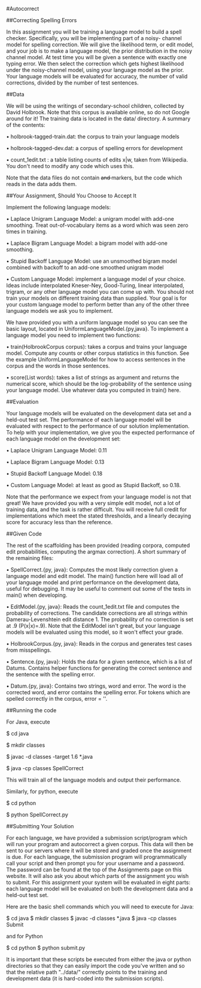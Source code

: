 #Autocorrect

##Correcting Spelling Errors


In this assignment you will be training a language model to build a spell checker. Specifically, you will be implementing part of a noisy- channel model for spelling correction. We will give the likelihood term, or edit model, and your job is to make a language model, the prior distribution in the noisy channel model. At test time you will be given a sentence with exactly one typing error. We then select the correction which gets highest likelihood under the noisy-channel model, using your language model as the prior. Your language models will be evaluated for accuracy, the number of valid corrections, divided by the number of test sentences.

##Data

We will be using the writings of secondary-school children, collected by David Holbrook. Note that this corpus is available online, so do not Google around for it! The training data is located in the data/ directory. A summary of the contents:

• holbrook-tagged-train.dat: the corpus to train your language models

• holbrook-tagged-dev.dat: a corpus of spelling errors for development

• count_1edit.txt : a table listing counts of edits x|w , taken from Wikipedia. You don't need to modify any code which uses this. 

Note that the data files do not contain <s> and </s> markers, but the code which reads in the data adds them.

##Your Assignment, Should You Choose to Accept It

Implement the following language models:

• Laplace Unigram Language Model: a unigram model with add-one smoothing. Treat out-of-vocabulary items as a word which was seen zero times in training.

• Laplace Bigram Language Model: a bigram model with add-one smoothing.

• Stupid Backoff Language Model: use an unsmoothed bigram model combined with backoff to an add-one smoothed unigram model

• Custom Language Model: implement a language model of your choice. Ideas include interpolated Kneser-Ney, Good-Turing, linear interpolated, trigram, or any other language model you can come up with. You should not train your models on different training data than supplied. Your goal is for your custom language model to perform better than any of the other three language models we ask you to implement.

We have provided you with a uniform language model so you can see the basic layout, located in UniformLanguageModel.{py,java}. To implement a language model you need to implement two functions:

• train(HolbrookCorpus corpus): takes a corpus and trains your language model. Compute any counts or other corpus statistics in this function. See the example UniformLanguageModel for how to access sentences in the corpus and the words in those sentences.

• score(List words): takes a list of strings as argument and returns the numerical score, which should be the log-probability of the sentence using your language model. Use whatever data you computed in train() here.

##Evaluation

Your language models will be evaluated on the development data set and a held-out test set. The performance of each language model will be evaluated with respect to the performance of our solution implementation. To help with your implementation, we give you the expected performance of each language model on the development set:

• Laplace Unigram Language Model: 0.11

• Laplace Bigram Language Model: 0.13

• Stupid Backoff Language Model: 0.18

• Custom Language Model: at least as good as Stupid Backoff, so 0.18.


Note that the performance we expect from your language model is not that great! We have provided you with a very simple edit model, not a lot of training data, and the task is rather difficult. You will receive full credit for implementations which meet the stated thresholds, and a linearly decaying score for accuracy less than the reference.

##Given Code

The rest of the scaffolding has been provided (reading corpora, computed edit probabilities, computing the argmax correction). A short summary of the remaining files:

• SpellCorrect.{py, java}: Computes the most likely correction given a language model and edit model. The main() function here will load all of your language model and print performance on the development data, useful for debugging. It may be useful to comment out some of the tests in main() when developing.

• EditModel.{py, java}: Reads the count_1edit.txt file and computes the probability of corrections. The candidate corrections are all strings within Damerau-Levenshtein edit distance 1. The probability of no correction is set at .9 (P(x|x)=.9 ). Note that the EditModel isn't great, but your language models will be evaluated using this model, so it won't effect your grade.

• HolbrookCorpus.{py, java}: Reads in the corpus and generates test cases from misspellings.

• Sentence.{py, java}: Holds the data for a given sentence, which is a list of Datums. Contains helper functions for generating the correct sentence and the sentence with the spelling error.

• Datum.{py, java}: Contains two strings, word and error. The word is the corrected word, and error contains the spelling error. For tokens which are spelled correctly in the corpus, error = ''. 

##Running the code 

For Java, execute

$ cd java

$ mkdir classes

$ javac -d classes -target 1.6 *.java

$ java -cp classes SpellCorrect

This will train all of the language models and output their performance.

Similarly, for python, execute

$ cd python

$ python SpellCorrect.py

##Submitting Your Solution

For each language, we have provided a submission script/program which will run your program and autocorrect a given corpus. This data will then be sent to our servers where it will be stored and graded once the assignment is due. For each language, the submission program will programmatically call your script and then prompt you for your username and a password. The password can be found at the top of the Assignments page on this website. It will also ask you about which parts of the assignment you wish to submit. For this assignment your system will be evaluated in eight parts: each language model will be evaluated on both the development data and a held-out test set.

Here are the basic shell commands which you will need to execute for Java:

$ cd java
$ mkdir classes
$ javac -d classes *.java $ java -cp classes Submit 

and for Python

$ cd python
$ python submit.py

It is important that these scripts be executed from either the java or python directories so that they can easily import the code you've written and so that the relative path "../data/" correctly points to the training and development data (it is hard-coded into the submission scripts).
